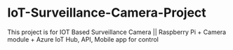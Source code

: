 # IoT-Surveillance-Camera-Project
This project is for IOT Based Surveillance Camera || Raspberry Pi + Camera module + Azure IoT Hub, API, Mobile app for control
